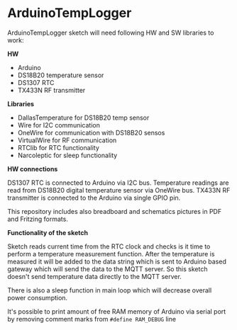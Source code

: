ArduinoTempLogger
=================

ArduinoTempLogger sketch will need following HW and SW libraries to work:

**HW**

* Arduino
* DS18B20 temperature sensor
* DS1307 RTC
* TX433N RF transmitter

**Libraries**

* DallasTemperature for DS18B20 temp sensor
* Wire for I2C communication
* OneWire for communication with DS18B20 sensos
* VirtualWire for RF communication
* RTClib for RTC functionality
* Narcoleptic for sleep functionality

**HW connections**

DS1307 RTC is connected to Arduino via I2C bus.
Temperature readings are read from DS18B20 digital temperature sensor via OneWire bus.
TX433N RF transmitter is connected to the Arduino via single GPIO pin.

This repository includes also breadboard and schematics pictures in PDF and Fritzing formats.

**Functionality of the sketch**

Sketch reads current time from the RTC clock and checks is it time to perform a temperature measurement function.
After the temperature is measured it will be added to the data string which is sent to Arduino based gateway which will
send the data to the MQTT server. So this sketch doesn't send temperature data directly to the MQTT server.

There is also a sleep function in main loop which will decrease overall power consumption.

It's possible to print amount of free RAM memory of Arduino via serial port by removing comment marks from `#define RAM_DEBUG` line